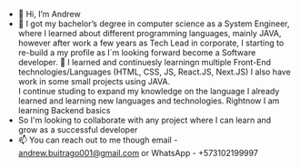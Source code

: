 - 👋 Hi, I’m Andrew
- 🌱 I got my bachelor’s degree in computer science as a System Engineer, where I learned about different programming languages, mainly JAVA, however after work a few years as Tech Lead in corporate, I starting to re-build a my profile as I´m looking forward become a Software developer. 
💞️ I learned and continuesly learningn multiple Front-End technologies/Languages (HTML, CSS, JS, React.JS, Next.JS) I also have work in some small projects using JAVA.  
I continue studing to expand my knowledge on the language I already learned and learning new languages and technologies.
Rightnow I am learning Backend basics
- So I'm looking to collaborate with any project where I can learn and grow as a successful developer
- 📫 You can reach out to me though email - andrew.buitrago001@gmail.com or WhatsApp - +573102199997
<!---
buitrago001/buitrago001 is a ✨ special ✨ repository because its `README.md` (this file) appears on your GitHub profile.
You can click the Preview link to take a look at your changes.
--->
